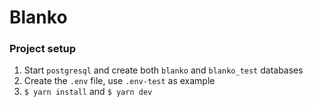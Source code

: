 # Blanko

### Project setup

1. Start `postgresql` and create both `blanko` and `blanko_test` databases
2. Create the `.env` file, use `.env-test` as example
3. `$ yarn install` and `$ yarn dev`
